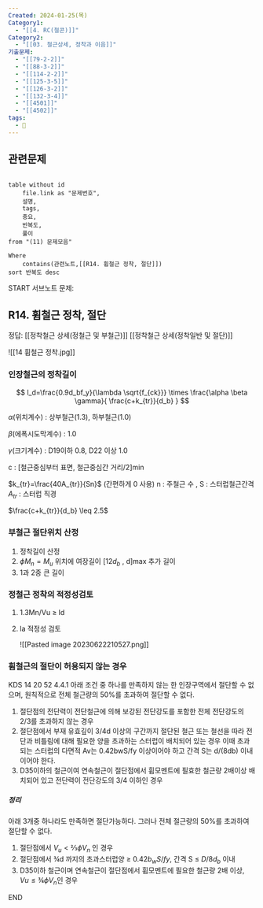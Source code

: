 ```yaml
---
Created: 2024-01-25(목)
Category1:
  - "[[4. RC(철콘)]]"
Category2:
  - "[[03. 철근상세, 정착과 이음]]"
기출문제:
  - "[[79-2-2]]"
  - "[[88-3-2]]"
  - "[[114-2-2]]"
  - "[[125-3-5]]"
  - "[[126-3-2]]"
  - "[[132-3-4]]"
  - "[[4501]]"
  - "[[4502]]"
tags:
  - 🧮
---
```

## 관련문제
```dataview

table without id
	file.link as "문제번호",
	설명,
	tags,
	중요,
	반복도,
	풀이
from "(11) 문제모음"

Where
	contains(관련노트,[[R14. 휨철근 정착, 절단]])
sort 반복도 desc

```

START
서브노트
문제:  
## R14. 휨철근 정착,  절단


정답: 
[[정착철근 상세(정철근 및 부철근)]]
[[정착철근 상세(정착일반 및 절단)]]

![[14 휨철근 정착.jpg]]

### 인장철근의 정착길이

$$
l_d=\frac{0.9d_bf_y}{\lambda \sqrt{f_{ck}}} \times \frac{\alpha  \beta  \gamma}{ \frac{c+k_{tr}}{d_b} } 
$$

$\alpha$(위치계수) : 상부철근(1.3), 하부철근(1.0)

$\beta$(에폭시도막계수) : 1.0

$\gamma$(크기계수) : D19이하 0.8, D22 이상 1.0

c : [철근중심부터 표면, 철근중심간 거리/2]min

$k_{tr}=\frac{40A_{tr}}{Sn}$ (간편하게 0 사용) n : 주철근 수  ,  S : 스터럽철근간격 $A_{tr}$ : 스터럽 직경

$\frac{c+k_{tr}}{d_b} \leq 2.5$

### 부철근 절단위치 산정

1. 정착길이 산정
2. $\phi M_n=M_u$ 위치에 여장길이 [12$d_b$ , d]max 추가 길이
3. 1과 2중 큰 길이

### 정철근 정착의 적정성검토

1. 1.3Mn/Vu ≥ ld
2. la 적정성 검토
    
    ![[Pasted image 20230622210527.png]]
    

### 휨철근의 절단이 허용되지 않는 경우
KDS 14 20 52 4.4.1
아래 조건 중 하나를 만족하지 않는 한 인장구역에서 절단할 수 없으며, 원칙적으로 전체 철근량의 50%를 초과하여 절단할 수 없다.
1. 절단점의 전단력이 전단철근에 의해 보강된 전단강도를 포함한 전체 전단강도의 2/3를 초과하지 않는 경우
2. 절단점에서 부재 유효깊이 3/4d 이상의 구간까지 절단된 철근 또는 철선을 따라 전단과 비틀림에 대해 필요한 양을 초과하는 스터럽이 배치되어 있는 경우 이때 초과되는 스터럽의 다면적 Av는 0.42bwS/fy 이상이어야 하고 간격 S는 d/(8db) 이내이어야 한다.
3. D35이하의 철근이여 연속철근이 절단점에서 휨모멘트에 필효한 철근량 2배이상 배치되어 있고 전단력이 전단강도의 3/4 이하인 경우

##### 정리
아래 3개중 하나라도 만족하면 절단가능하다. 그러나 전체 절근량의 50%를 초과하여 절단할 수 없다.
1. 절단점에서 $V_u < ⅔\phi V_n$ 인 경우
2. 절단점에서 ¾d 까지의 초과스터럽양 ≥ 0.42$b_wS/fy$, 간격 S ≤ $D/8d_b$ 이내
3. D35이하 철근이며 연속철근이 절단점에서 휨모멘트에 필요한 철근량 2배 이상, $Vu ≤ ¾ \phi V_n$인 경우
<!--ID: 1704617828371-->
END


